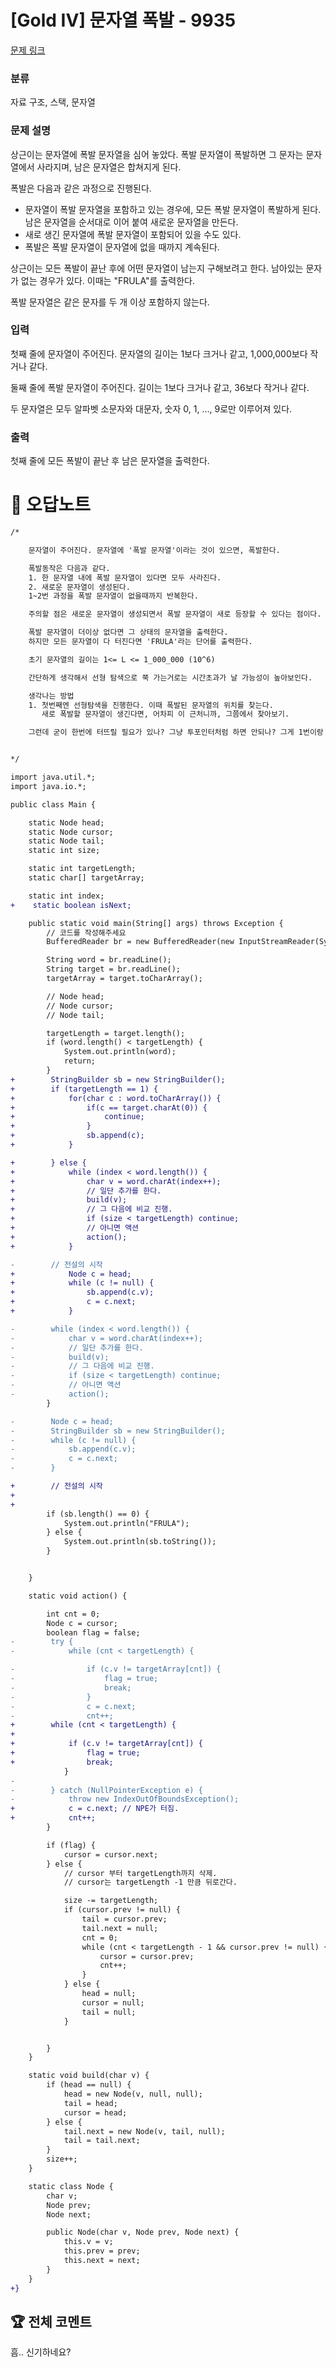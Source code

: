 # [Gold IV] 문자열 폭발 - 9935 

[문제 링크](https://www.acmicpc.net/problem/9935) 

### 분류

자료 구조, 스택, 문자열

### 문제 설명

<p>상근이는 문자열에 폭발 문자열을 심어 놓았다. 폭발 문자열이 폭발하면 그 문자는 문자열에서 사라지며, 남은 문자열은 합쳐지게 된다.</p>

<p>폭발은 다음과 같은 과정으로 진행된다.</p>

<ul>
	<li>문자열이 폭발 문자열을 포함하고 있는 경우에, 모든 폭발 문자열이 폭발하게 된다. 남은 문자열을 순서대로 이어 붙여 새로운 문자열을 만든다.</li>
	<li>새로 생긴 문자열에 폭발 문자열이 포함되어 있을 수도 있다.</li>
	<li>폭발은 폭발 문자열이 문자열에 없을 때까지 계속된다.</li>
</ul>

<p>상근이는 모든 폭발이 끝난 후에 어떤 문자열이 남는지 구해보려고 한다. 남아있는 문자가 없는 경우가 있다. 이때는 "FRULA"를 출력한다.</p>

<p>폭발 문자열은 같은 문자를 두 개 이상 포함하지 않는다.</p>

### 입력 

 <p>첫째 줄에 문자열이 주어진다. 문자열의 길이는 1보다 크거나 같고, 1,000,000보다 작거나 같다.</p>

<p>둘째 줄에 폭발 문자열이 주어진다. 길이는 1보다 크거나 같고, 36보다 작거나 같다.</p>

<p>두 문자열은 모두 알파벳 소문자와 대문자, 숫자 0, 1, ..., 9로만 이루어져 있다.</p>

### 출력 

 <p>첫째 줄에 모든 폭발이 끝난 후 남은 문자열을 출력한다.</p>



#  🚀  오답노트 

```diff
/*

    문자열이 주어진다. 문자열에 '폭발 문자열'이라는 것이 있으면, 폭발한다.

    폭발동작은 다음과 같다.
    1. 한 문자열 내에 폭발 문자열이 있다면 모두 사라진다.
    2. 새로운 문자열이 생성된다.
    1~2번 과정을 폭발 문자열이 없을때까지 반복한다.

    주의할 점은 새로운 문자열이 생성되면서 폭발 문자열이 새로 등장할 수 있다는 점이다.

    폭발 문자열이 더이상 없다면 그 상태의 문자열을 출력한다.
    하지만 모든 문자열이 다 터진다면 'FRULA'라는 단어를 출력한다.

    초기 문자열의 길이는 1<= L <= 1_000_000 (10^6)

    간단하게 생각해서 선형 탐색으로 쭉 가는거로는 시간초과가 날 가능성이 높아보인다.

    생각나는 방법
    1. 첫번째엔 선형탐색을 진행한다. 이때 폭발된 문자열의 위치를 찾는다.
       새로 폭발할 문자열이 생긴다면, 어차피 이 근처니까, 그쯤에서 찾아보기.

    그런데 굳이 한번에 터뜨릴 필요가 있나? 그냥 투포인터처럼 하면 안되나? 그게 1번이랑 동일한듯?


*/

import java.util.*;
import java.io.*;

public class Main {

    static Node head;
    static Node cursor;
    static Node tail;
    static int size;

    static int targetLength;
    static char[] targetArray;

    static int index;
+    static boolean isNext;

    public static void main(String[] args) throws Exception {
        // 코드를 작성해주세요
        BufferedReader br = new BufferedReader(new InputStreamReader(System.in));

        String word = br.readLine();
        String target = br.readLine();
        targetArray = target.toCharArray();

        // Node head;
        // Node cursor;
        // Node tail;

        targetLength = target.length();
        if (word.length() < targetLength) {
            System.out.println(word);
            return;
        }
+        StringBuilder sb = new StringBuilder();
+        if (targetLength == 1) {
+            for(char c : word.toCharArray()) {
+                if(c == target.charAt(0)) {
+                    continue;
+                }
+                sb.append(c);
+            }

+        } else {
+            while (index < word.length()) {
+                char v = word.charAt(index++);
+                // 일단 추가를 한다.
+                build(v);
+                // 그 다음에 비교 진행.
+                if (size < targetLength) continue;
+                // 아니면 액션
+                action();
+            }

-        // 전설의 시작
+            Node c = head;
+            while (c != null) {
+                sb.append(c.v);
+                c = c.next;
+            }

-        while (index < word.length()) {
-            char v = word.charAt(index++);
-            // 일단 추가를 한다.
-            build(v);
-            // 그 다음에 비교 진행.
-            if (size < targetLength) continue;
-            // 아니면 액션
-            action();
        }

-        Node c = head;
-        StringBuilder sb = new StringBuilder();
-        while (c != null) {
-            sb.append(c.v);
-            c = c.next;
-        }

+        // 전설의 시작
+
+
        if (sb.length() == 0) {
            System.out.println("FRULA");
        } else {
            System.out.println(sb.toString());
        }


    }

    static void action() {

        int cnt = 0;
        Node c = cursor;
        boolean flag = false;
-        try {
-            while (cnt < targetLength) {

-                if (c.v != targetArray[cnt]) {
-                    flag = true;
-                    break;
-                }
-                c = c.next;
-                cnt++;
+        while (cnt < targetLength) {
+
+            if (c.v != targetArray[cnt]) {
+                flag = true;
+                break;
            }
-
-        } catch (NullPointerException e) {
-            throw new IndexOutOfBoundsException();
+            c = c.next; // NPE가 터짐.
+            cnt++;
        }

        if (flag) {
            cursor = cursor.next;
        } else {
            // cursor 부터 targetLength까지 삭제.
            // cursor는 targetLength -1 만큼 뒤로간다.

            size -= targetLength;
            if (cursor.prev != null) {
                tail = cursor.prev;
                tail.next = null;
                cnt = 0;
                while (cnt < targetLength - 1 && cursor.prev != null) {
                    cursor = cursor.prev;
                    cnt++;
                }
            } else {
                head = null;
                cursor = null;
                tail = null;
            }


        }
    }

    static void build(char v) {
        if (head == null) {
            head = new Node(v, null, null);
            tail = head;
            cursor = head;
        } else {
            tail.next = new Node(v, tail, null);
            tail = tail.next;
        }
        size++;
    }

    static class Node {
        char v;
        Node prev;
        Node next;

        public Node(char v, Node prev, Node next) {
            this.v = v;
            this.prev = prev;
            this.next = next;
        }
    }
+}

```


 ## 🏆 전체 코멘트 

흠.. 신기하네요?